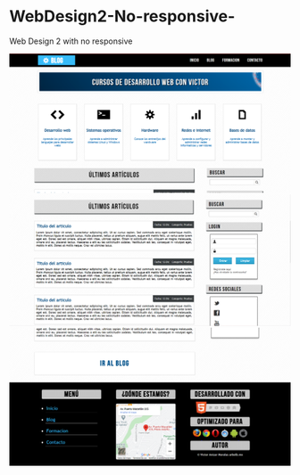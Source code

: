 # WebDesign2-No-responsive-
Web Design 2 with no responsive 

![alt text](img/design1.png)
![alt text](img/design2.png)
![alt text](img/design3.png)
